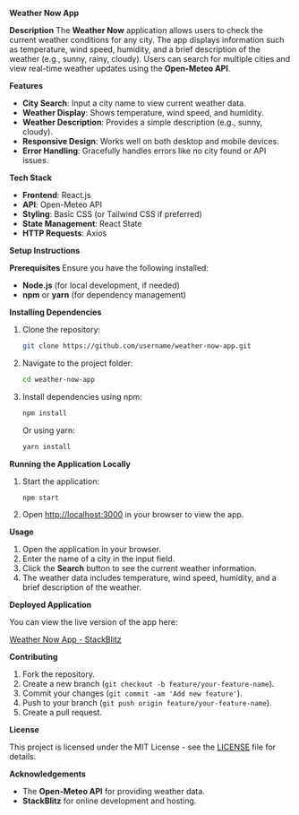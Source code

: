 **Weather Now App**

**Description**
The **Weather Now** application allows users to check the current weather conditions for any city. The app displays information such as temperature, wind speed, humidity, and a brief description of the weather (e.g., sunny, rainy, cloudy). Users can search for multiple cities and view real-time weather updates using the **Open-Meteo API**.

**Features**
- **City Search**: Input a city name to view current weather data.
- **Weather Display**: Shows temperature, wind speed, and humidity.
- **Weather Description**: Provides a simple description (e.g., sunny, cloudy).
- **Responsive Design**: Works well on both desktop and mobile devices.
- **Error Handling**: Gracefully handles errors like no city found or API issues.

**Tech Stack**
- **Frontend**: React.js
- **API**: Open-Meteo API
- **Styling**: Basic CSS (or Tailwind CSS if preferred)
- **State Management**: React State
- **HTTP Requests**: Axios

**Setup Instructions**

**Prerequisites**
Ensure you have the following installed:
- **Node.js** (for local development, if needed)
- **npm** or **yarn** (for dependency management)

**Installing Dependencies**
1. Clone the repository:

   ```bash
   git clone https://github.com/username/weather-now-app.git
   ```

2. Navigate to the project folder:

   ```bash
   cd weather-now-app
   ```

3. Install dependencies using npm:

   ```bash
   npm install
   ```

   Or using yarn:

   ```bash
   yarn install
   ```

**Running the Application Locally**
1. Start the application:

   ```bash
   npm start
   ```

2. Open [http://localhost:3000](http://localhost:3000) in your browser to view the app.

**Usage**

1. Open the application in your browser.
2. Enter the name of a city in the input field.
3. Click the **Search** button to see the current weather information.
4. The weather data includes temperature, wind speed, humidity, and a brief description of the weather.

**Deployed Application**

You can view the live version of the app here:

[Weather Now App - StackBlitz](https://stackblitz.com/edit/weather-now-app)


**Contributing**

1. Fork the repository.
2. Create a new branch (`git checkout -b feature/your-feature-name`).
3. Commit your changes (`git commit -am 'Add new feature'`).
4. Push to your branch (`git push origin feature/your-feature-name`).
5. Create a pull request.

**License**

This project is licensed under the MIT License - see the [LICENSE](LICENSE) file for details.

**Acknowledgements**
- The **Open-Meteo API** for providing weather data.
- **StackBlitz** for online development and hosting.
